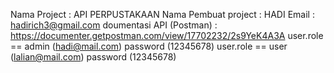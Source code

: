 Nama Project : API PERPUSTAKAAN
Nama Pembuat project : HADI
Email : hadirich3@gmail.com
doumentasi API (Postman) : https://documenter.getpostman.com/view/17702232/2s9YeK4A3A
user.role == admin (hadi@mail.com)
password (12345678)
user.role == user (lalian@mail.com)
password (12345678)
